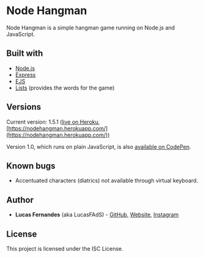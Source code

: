 # Node Hangman

Node Hangman is a simple hangman game running on Node.js and JavaScript.

## Built with

* [Node.js](https://nodejs.org)
* [Express](https://expressjs.com/)
* [EJS](https://ejs.co/)
* [Lists](https://www.lists.design/) (provides the words for the game)

## Versions

Current version: 1.5.1
([live on Heroku](https://nodehangman.herokuapp.com/), [https://nodehangman.herokuapp.com/](https://nodehangman.herokuapp.com/))

Version 1.0, which runs on plain JavaScript, is also [available on CodePen](https://codepen.io/lucasfads/pen/WzBxXe).

## Known bugs

* Accentuated characters (diatrics) not available through virtual keyboard.

## Author

* **Lucas Fernandes** (aka LucasFAdS) - [GitHub](https://github.com/LucasFAdS), [Website](http://lucasfads.com.br/), [Instagram](https://instagram.com/lucasfads/)

## License

This project is licensed under the ISC License.